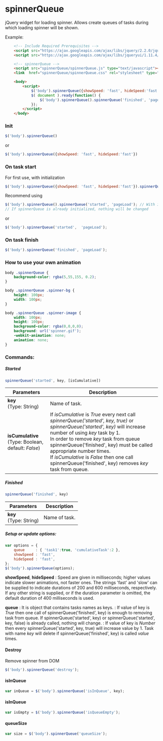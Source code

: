 # spinnerQueue
jQuery widget for loading spinner.
Allows create queues of tasks during which loading spinner will be shown.

Example:
```HTML
    <!-- Include Required Prerequisites -->
    <script src="https://ajax.googleapis.com/ajax/libs/jquery/2.2.0/jquery.min.js"></script>
    <script src="https://ajax.googleapis.com/ajax/libs/jqueryui/1.11.4/jquery-ui.min.js"></script>

    <!-- spinnerQueue -->
    <script src="spinnerQueue/spinnerQueue.js" type="text/javascript"></script>
    <link  href="spinnerQueue/spinnerQueue.css" rel="stylesheet" type="text/css" />

    <body>
        <script>
            $('body').spinnerQueue({showSpeed: 'fast', hideSpeed:'fast'}).spinnerQueue('started', 'pageLoad');
            $( document ).ready(function() {
                $('body').spinnerQueue().spinnerQueue('finished', 'pageLoad');
            });
        </script>
    </body>
```

### Init
```JavaScript
$('body').spinnerQueue()
```
or
```JavaScript
$('body').spinnerQueue({showSpeed: 'fast', hideSpeed:'fast'})
```
### On task start
For first use, with initialization
```JavaScript
$('body').spinnerQueue({showSpeed: 'fast', hideSpeed:'fast'}).spinnerQueue('started', 'pageLoad');
```
Recommend using
```JavaScript
$('body').spinnerQueue().spinnerQueue('started', 'pageLoad'); // With initialization
// If spinnerQueue is already initialized, nothing will be changed
```
or
```JavaScript
$('body').spinnerQueue('started',  'pageLoad');
```

### On task finish
```JavaScript
$('body').spinnerQueue('finished', 'pageLoad');
```

### How to use your own animation
```CSS 
body .spinnerQueue {
    background-color: rgba(5,55,155, 0.2);
}

body .spinnerQueue .spinner-bg {
    height: 100px;
    width: 100px;
}

body .spinnerQueue .spinner-image {
    width: 100px;
    height: 100px;
    background-color: rgba(0,0,0,0);
    background: url('spinner.gif');    
    -webkit-animation: none;
    animation: none;
}
```

### Commands:
##### Started
```JavaScript
spinnerQueue('started', key, [isCumulative])
```

| Parameters | Description   |
|------------|---------------|
| **key**<br>(Type: String)   | Name of task. |
| **isCumulative**<br>(Type: Boolean, default: *False*) | If *isCumulative* is *True* every next call *spinnerQueue('started', key, true)* or *spinnerQueue('started', key)* will increase number of using *key* task by 1.<br>In order to remove *key* task from queue spinnerQueue('finished', key) must be called appropriate number times.<br>If *isCumulative* is *False* then one call spinnerQueue('finished', key) removes *key* task from queue. |

##### Finished
```JavaScript
spinnerQueue('finished', key)
```
| Parameters | Description   |
|------------|---------------|
| **key**<br>(Type: String)   | Name of task. |

##### Setup or update options:
```JavaScript
var options = {
    queue     : { 'task1':true, 'cumulativeTask':2 },
    showSpeed : 'fast', 
    hideSpeed : 'fast',
};
$('body').spinnerQueue(options);
```

**showSpeed**, **hideSpeed**
: Speed are given in milliseconds; higher values indicate slower animations, not faster ones. The strings 'fast' and 'slow' can be supplied to indicate durations of 200 and 600 milliseconds, respectively. If any other string is supplied, or if the duration parameter is omitted, the default duration of  400 milliseconds is used.

**queue**
: It is object that contains tasks names as keys.
: If value of key is *True* then one call of spinnerQueue('finished', key) is enough to removing task from queue. If spinnerQueue('started', key) or spinnerQueue('started', key, false) is already called, nothing will change.
: If value of key is *Number* then every spinnerQueue('started', key, true) will increase value by 1. Task with name *key* will delete if spinnerQueue('finished', key) is called *value* times.

#### Destroy
Remove spinner from DOM
```JavaScript
$('body').spinnerQueue('destroy');
```
#### isInQueue
```JavaScript
var inQueue = $('body').spinnerQueue('isInQueue', key);
```
#### isInQueue
```JavaScript
var isEmpty = $('body').spinnerQueue('isQueueEmpty');
```
#### queueSize
```JavaScript
var size = $('body').spinnerQueue('queueSize');
```
